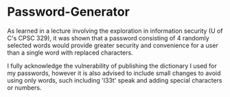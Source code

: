 # Password-Generator
As learned in a lecture involving the exploration in information security (U of C's CPSC 329), it was shown that a password consisting
of 4 randomly selected words would provide greater security and convenience for a user than a single word with replaced characters.

I fully acknowledge the vulnerability of publishing the dictionary I used for my passwords, however it is also advised to include small
changes to avoid using only words, such including 'l33t' speak and adding special characters or numbers.
